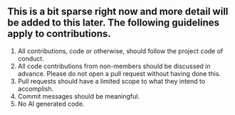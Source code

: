## This is a bit sparse right now and more detail will be added to this later. The following guidelines apply to contributions.


1. All contributions, code or otherwise, should follow the project code of conduct.
2. All code contributions from non-members should be discussed in advance. Please do not open a pull request without having done this.
3. Pull requests should have a limited scope to what they intend to accomplish.
4. Commit messages should be meaningful.
5. No AI generated code.